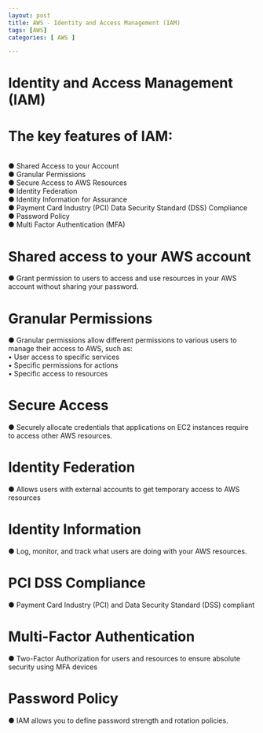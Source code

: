 ```yaml
---
layout: post
title: AWS - Identity and Access Management (IAM)
tags: [AWS]
categories: [ AWS ]

---
```





# Identity and Access Management (IAM)

# The key features of IAM:
<br>
● Shared Access to your Account <br>
● Granular Permissions<br>
● Secure Access to AWS Resources<br>
● Identity Federation<br>
● Identity Information for Assurance<br>
● Payment Card Industry (PCI) Data Security Standard (DSS) Compliance<br>
● Password Policy<br>
● Multi Factor Authentication (MFA)<br>

# Shared access to your AWS account
● Grant permission to users to access and use resources in your AWS account without sharing your password.<br>
# Granular Permissions
● Granular permissions allow different permissions to various users to manage their access to AWS, such as:<br>
• User access to specific services<br>
• Specific permissions for actions<br>
• Specific access to resources<br>
# Secure Access
● Securely allocate credentials that applications on EC2 instances require to access other AWS resources.<br>
# Identity Federation
● Allows users with external accounts to get temporary access to AWS resources<br>
# Identity Information
● Log, monitor, and track what users are doing with your AWS resources.<br>
# PCI DSS Compliance
● Payment Card Industry (PCI) and Data Security Standard (DSS) compliant<br>
# Multi-Factor Authentication
● Two-Factor Authorization for users and resources to ensure absolute security using MFA devices<br>
# Password Policy
● IAM allows you to define password strength and rotation policies.<br>
